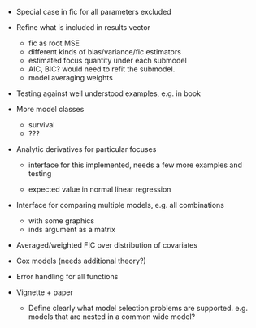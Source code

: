 * Special case in fic for all parameters excluded

* Refine what is included in results vector

	- fic as root MSE
	- different kinds of bias/variance/fic estimators
	- estimated focus quantity under each submodel
	- AIC, BIC? would need to refit the submodel.
	- model averaging weights


* Testing against well understood examples, e.g. in book


* More model classes

	- survival 
	- ??? 


* Analytic derivatives for particular focuses

  - interface for this implemented, needs a few more examples and testing
  
  - expected value in normal linear regression
  

* Interface for comparing multiple models, e.g. all combinations

  - with some graphics 
  - inds argument as a matrix

* Averaged/weighted FIC over distribution of covariates


* Cox models (needs additional theory?)


* Error handling for all functions



* Vignette + paper

	- Define clearly what model selection problems are supported. e.g. models that are nested in a common wide model? 
